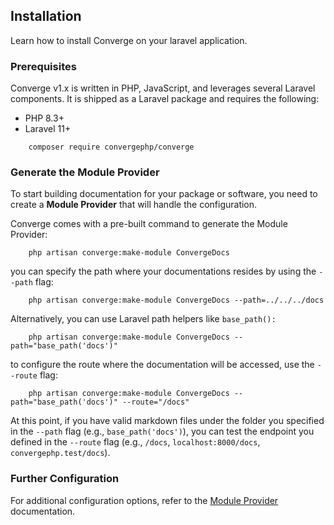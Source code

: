 ## Installation

Learn how to install Converge on your laravel application.

### Prerequisites

Converge v1.x is written in PHP, JavaScript, and leverages several Laravel components. It is shipped as a Laravel package and requires the following:

- PHP 8.3+
- Laravel 11+

```shell
    composer require convergephp/converge
```
### Generate the Module Provider

To start building documentation for your package or software, you need to create a **Module Provider** that will handle the configuration.

Converge comes with a pre-built command to generate the Module Provider:

```shell
    php artisan converge:make-module ConvergeDocs
```

you can specify the path where your documentations resides by using the ``--path`` flag:

```shell
    php artisan converge:make-module ConvergeDocs --path=../../../docs
```

Alternatively, you can use Laravel path helpers like ``base_path():``

```shell
    php artisan converge:make-module ConvergeDocs --path="base_path('docs')"
```

to configure the route where the documentation will be accessed, use the ``--route`` flag:

```shell
    php artisan converge:make-module ConvergeDocs --path="base_path('docs')" --route="/docs"
``` 

At this point, if you have valid markdown files under the folder you specified in the ``--path`` flag (e.g., ``base_path('docs')``), you can test the endpoint you defined in the ``--route`` flag (e.g., ``/docs``, ``localhost:8000/docs``, ``convergephp.test/docs``).

### Further Configuration

For additional configuration options, refer to the [Module Provider](modules/module-provider) documentation.

